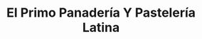 ---
title: "El Primo Panadería Y Pastelería Latina"
url: /barcelona/el-primo-panaderia-y-pasteleria-latina/
shop: Bäckerei
---